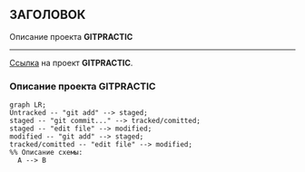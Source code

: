 ## ЗАГОЛОВОК

Описание проекта **GITPRACTIC**

---

[Ссылка](http://localyjst/gitpractic/ "Проект 'GITPRACTIC'") на проект **GITPRACTIC**.

### Описание проекта **GITPRACTIC**

```mermaid
graph LR;
Untracked -- "git add" --> staged;
staged -- "git commit..." --> tracked/comitted;
staged -- "edit file" --> modified;
modified -- "git add" --> staged;
tracked/comitted -- "edit file" --> modified;
%% Описание схемы:
  A --> B
```
